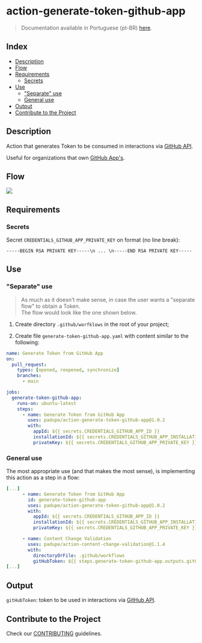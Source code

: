 # action-generate-token-github-app

> Documentation available in Portuguese (pt-BR) [here](./docs/README-pt.md).

## Index

- [Description](#description)
- [Flow](#flow)
- [Requirements](#requirements)
  - [Secrets](#secrets)
- [Use](#use)
  - ["Separate" use](#separate-use)
  - [General use](#general-use)
- [Output](#output)
- [Contribute to the Project](#contribute-to-the-project)

## Description

Action that generates Token to be consumed in interactions via [GitHub API](https://docs.github.com/en/rest?apiVersion=2022-11-28).

Useful for organizations that own [GitHub App's](https://docs.github.com/en/apps).

## Flow

![](./docs/assets/flow.png)

## Requirements

### Secrets

Secret `CREDENTIALS_GITHUB_APP_PRIVATE_KEY` on format (no line break):

`-----BEGIN RSA PRIVATE KEY-----\n ... \n-----END RSA PRIVATE KEY-----`

## Use

### "Separate" use

> As much as it doesn't make sense, in case the user wants a "separate flow" to obtain a Token.<br>
> The flow would look like the one shown below.

1. Create directory `.github/worfklows` in the root of your project;

2. Create file `generate-token-github-app.yaml` with content similar to the following:

```yaml
name: Generate Token from GitHub App
on:
  pull_request:
    types: [opened, reopened, synchronize]
    branches:
      - main

jobs:
  generate-token-github-app:
    runs-on: ubuntu-latest
    steps:
      - name: Generate Token from GitHub App
        uses: padupe/action-generate-token-github-app@1.0.2
        with:
          appId: ${{ secrets.CREDENTIALS_GITHUB_APP_ID }}
          installationId: ${{ secrets.CREDENTIALS_GITHUB_APP_INSTALLATION_ID }}
          privateKey: ${{ secrets.CREDENTIALS_GITHUB_APP_PRIVATE_KEY }}
```

### General use

The most appropriate use (and that makes the most sense), is implementing this action as a step in a flow:

```yaml
[...]
      - name: Generate Token from GitHub App
        id: generate-token-github-app
        uses: padupe/action-generate-token-github-app@1.0.2
        with:
          appId: ${{ secrets.CREDENTIALS_GITHUB_APP_ID }}
          installationId: ${{ secrets.CREDENTIALS_GITHUB_APP_INSTALLATION_ID }}
          privateKey: ${{ secrets.CREDENTIALS_GITHUB_APP_PRIVATE_KEY }}

      - name: Content Change Validation
        uses: padupe/action-content-change-validation@1.1.4
        with:
          directoryOrFile: .github/workflows
          gitHubToken: ${{ steps.generate-token-github-app.outputs.gitHubToken }}
[...]
```

## Output

`gitHubToken`: token to be used in interactions via [GitHub API](https://docs.github.com/en/rest?apiVersion=2022-11-28).

## Contribute to the Project

Check our [CONTRIBUTING](./CONTRIBUTING.md) guidelines.
